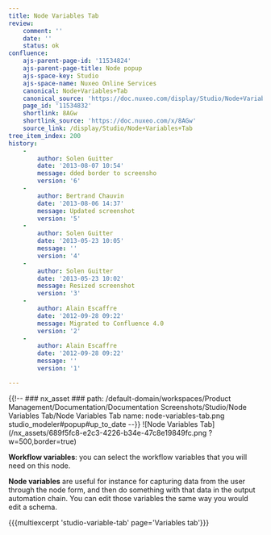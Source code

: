 ```yaml
---
title: Node Variables Tab
review:
    comment: ''
    date: ''
    status: ok
confluence:
    ajs-parent-page-id: '11534824'
    ajs-parent-page-title: Node popup
    ajs-space-key: Studio
    ajs-space-name: Nuxeo Online Services
    canonical: Node+Variables+Tab
    canonical_source: 'https://doc.nuxeo.com/display/Studio/Node+Variables+Tab'
    page_id: '11534832'
    shortlink: 8AGw
    shortlink_source: 'https://doc.nuxeo.com/x/8AGw'
    source_link: /display/Studio/Node+Variables+Tab
tree_item_index: 200
history:
    -
        author: Solen Guitter
        date: '2013-08-07 10:54'
        message: dded border to screensho
        version: '6'
    -
        author: Bertrand Chauvin
        date: '2013-08-06 14:37'
        message: Updated screenshot
        version: '5'
    -
        author: Solen Guitter
        date: '2013-05-23 10:05'
        message: ''
        version: '4'
    -
        author: Solen Guitter
        date: '2013-05-23 10:02'
        message: Resized screenshot
        version: '3'
    -
        author: Alain Escaffre
        date: '2012-09-28 09:22'
        message: Migrated to Confluence 4.0
        version: '2'
    -
        author: Alain Escaffre
        date: '2012-09-28 09:22'
        message: ''
        version: '1'

---
```

{{!--     ### nx_asset ###
    path: /default-domain/workspaces/Product Management/Documentation/Documentation Screenshots/Studio/Node Variables Tab/Node Variables Tab
    name: node-variables-tab.png
    studio_modeler#popup#up_to_date
--}}
![Node Variables Tab](/nx_assets/689f5fc8-e2c3-4226-b34e-47c8e19849fc.png ?w=500,border=true)

**Workflow variables**: you can select the workflow variables that you will need on this node.

**Node variables** are useful for instance for capturing data from the user through the node form, and then do something with that data in the output automation chain. You can edit those variables the same way you would edit a schema.

{{{multiexcerpt 'studio-variable-tab' page='Variables tab'}}}
